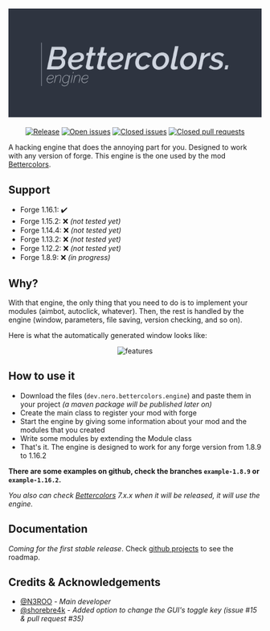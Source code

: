 <h3 align="center">
  <img src=".github/header_engine.png">
</h3>

<p align="center">
  <a href="https://img.shields.io/github/release/n3roo/bettercolorsengine.svg"><img alt="Release" src="https://img.shields.io/github/release/n3roo/bettercolorsengine.svg"/></a>
    <a href="https://img.shields.io/github/issues/n3roo/bettercolorsengine.svg"><img alt="Open issues" src="https://img.shields.io/github/issues/n3roo/bettercolorsengine.svg"/></a>
    <a href="https://img.shields.io/github/issues-closed-raw/n3roo/bettercolorsengine.svg"><img alt="Closed issues" src="https://img.shields.io/github/issues-closed-raw/n3roo/bettercolorsengine.svg"/></a>
    <a href="https://img.shields.io/github/issues-pr-closed/n3roo/bettercolorsengine.svg"><img alt="Closed pull requests" src="https://img.shields.io/github/issues-pr-closed/n3roo/bettercolorsengine.svg"/></a>
</p>

A hacking engine that does the annoying part for you. Designed to work with any version of forge.
This engine is the one used by the mod [Bettercolors](https://github.com/N3ROO/Bettercolors).

## Support

- Forge 1.16.1: :heavy_check_mark:
- Forge 1.15.2: :x: *(not tested yet)*
- Forge 1.14.4: :x: *(not tested yet)*
- Forge 1.13.2: :x: *(not tested yet)*
- Forge 1.12.2: :x: *(not tested yet)*
- Forge 1.8.9: :x: *(in progress)*

## Why?

With that engine, the only thing that you need to do is to implement your modules (aimbot, autoclick, whatever). Then, the rest
is handled by the engine (window, parameters, file saving, version checking, and so on).

Here is what the automatically generated window looks like:

<p align="center">
    <img alt="features" src="https://raw.githubusercontent.com/N3ROO/Bettercolors/MC_1.8.9/.github/features_main_crop500.png" />
</p>

## How to use it

- Download the files (`dev.nero.bettercolors.engine`) and paste them in your project *(a maven package will be published later on)*
- Create the main class to register your mod with forge
- Start the engine by giving some information about your mod and the modules that you created
- Write some modules by extending the Module class
- That's it. The engine is designed to work for any forge version from 1.8.9 to 1.16.2

**There are some examples on github, check the branches `example-1.8.9` or `example-1.16.2`.**

*You also can check [Bettercolors](https://github.com/N3ROO/Bettercolors) 7.x.x when it will be released, it will use the engine.*

## Documentation

*Coming for the first stable release*.
Check [github projects](https://github.com/N3ROO/BettercolorsEngine/projects) to see the roadmap.

## Credits & Acknowledgements

- [@N3ROO](https://github.com/N3ROO)  - *Main developer*
- [@shorebre4k](https://github.com/shorebre4k) - *Added option to change the GUI's toggle key (issue #15 & pull request #35)*

